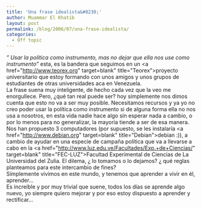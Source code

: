 ```yaml
---
title: 'Una frase idealista&#8230;'
author: Muammar El Khatib
layout: post
permalink: /blog/2006/07/una-frase-idealista/
categories:
  - Off topic
---
```

*&#8221; Usar la política como instrumento, mas no dejar que ella nos use como instrumento&#8221;* esta, es la bandera que seguimos en un <a href="http://www.teorex.org" target=blank" title="Teorex">proyecto universitario </a>que estoy formando con unos amigos y unos grupos de estudiantes de otras universidades aca en Venezuela.  
La frase suena muy inteligente, de hecho cada vez que la veo me enorgullece. Pero, ¿qué tan real puede ser? hoy símplemente nos dimos cuenta que esto no va a ser muy posible. Necesitamos recursos y ya yo no creo poder usar la política como instrumento si de alguna forma ella no nos usa a nosotros, en esta vida nadie hace algo sin esperar nada a cambio, o por lo menos para no generalizar, la mayoría tiende a ser de esa manera.  
Nos han propuesto 3 computadores (por supuesto, se les instalaría <a href="http://www.debian.org" target=blank" title="Debian">debian</a> :)), a cambio de ayudar en una especie de campaña política que va a llevarse a cabo en la <a href="http://www.luz.edu.ve/Facultades/Exp.+de+Ciencias/" target=blank" title="FEC-LUZ">Facultad Experimental de Ciencias de La Universidad del Zulia</a>. El dilema, ¿ lo tomamos o lo dejamos? ¿ qué reglas planteamos para este intercambio de fines?  
Símplemente vivimos en este mundo, y tenemos que aprender a vivir en él, aprender&#8230;  
Es increíble y por muy trivial que suene, todos los días se aprende algo nuevo, yo siempre quiero mejorar y por eso estoy dispuesto a aprender y rectificar&#8230;